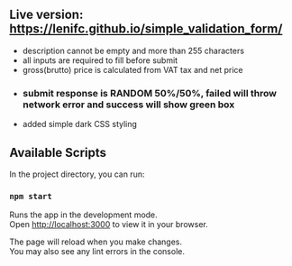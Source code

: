 ## Live version: https://lenifc.github.io/simple_validation_form/

- description cannot be empty and more than 255 characters
- all inputs are required to fill before submit
- gross(brutto) price is calculated from VAT tax and net price
- ### submit response is RANDOM 50%/50%, failed will throw network error and success will show green box
- added simple dark CSS styling 


## Available Scripts

In the project directory, you can run:

### `npm start`

Runs the app in the development mode.\
Open [http://localhost:3000](http://localhost:3000) to view it in your browser.

The page will reload when you make changes.\
You may also see any lint errors in the console.

